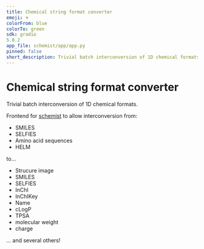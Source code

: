 ```yaml
---
title: Chemical string format converter
emoji: ⚗️
colorFrom: blue
colorTo: green
sdk: gradio
5.0.2
app_file: schemist/app/app.py
pinned: false
short_description: Trivial batch interconversion of 1D chemical formats.
---
```


# Chemical string format converter

Trivial batch interconversion of 1D chemical formats.

Frontend for [schemist](https://github.com/scbirlab/schemist) to allow interconversion from:

- SMILES
- SELFIES
- Amino acid sequences
- HELM

to...

- Strucure image
- SMILES
- SELFIES
- InChI
- InChIKey
- Name 
- cLogP
- TPSA
- molecular weight
- charge

... and several others!